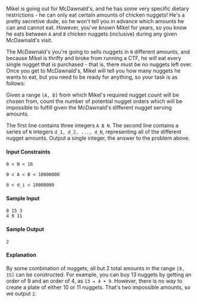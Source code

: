 Mikel is going out for McDawnald's, and he has some very specific dietary restrictions - he can only eat certain amounts of chicken nuggets! He's a pretty secretive dude, so he won't
tell you in advance which amounts he can and cannot eat. However, you've known Mikel for years, so you know he eats between `A` and `B` chicken nuggets (inclusive) during any given McDawnald's visit.

The McDawnald's you're going to sells nuggets in `N` different amounts, and because Mikel is thrifty and broke from running a CTF, he will eat every single nugget that is purchased - that is,
there must be no nuggets left over. Once you get to McDawnald's, Mikel will tell you how many nuggets he wants to eat, but you need to be ready for anything, so your task is as follows:

Given a range `[A, B]` from which Mikel's required nugget count will be chosen from, count the number of potential nugget orders which will be impossible to fulfill given the McDawnald's different
nugget serving amounts.

The first line contains three integers `A B N`. The second line contains a series of `N` integers `d_1, d_2, ..., d_N`, representing all of the different nugget amounts. Output a single integer, the answer to the problem above.

#### Input Constraints

`0 < N < 16`

`0 < A < B < 10000000`

`0 < d_i < 10000000`

#### Sample Input

```
8 15 3
4 9 11
```

#### Sample Output

`2`

#### Explanation

By some combination of nuggets, all but 2 total amounts in the range `[8, 15]` can be constructed. For example, you can buy 13 nuggets by getting an order of 9 and an order of 4, as `13 = 4 + 9`. However,
there is no way to create a plate of either 10 or 11 nuggets. That's two impossible amounts, so we output `2`.
